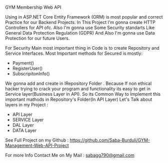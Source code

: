 GYM Membership Web API

Using in ASP.NET Core Entity Framework (ORM) is most popular and correct Practice for our Backend Projects. In This Project I'm gonna create HTTP Controllers for API ofc. Also I'm gonna use Some Security standarts Like General Data Protection Regulation (GDPR) And Also I'm gonna use Data Protection for our future Users.

For Security Main most important thing in Code is to create Repository and Service Interfaces. Most Important methods for Secured is mostly:
<ul>
  <li>Payment()</li>
  <li>RegisterUser()</li>
  <li> SubscripitonInfo()</li>
</ul>


We gonna add and create in IRepository Folder . Because If non ethical hacker trying to crack your program and functionality its easy to get in Service layer(Business Layer in API). So its Common Way to Implement this important mathods in Repository's Folder(In API Layer)
Let's Talk about layers in my Project :

<ul>
  <li>API Layer</li>
  <li>SERVICE Layer</li>
  <li>DAL Layer</li>
  <li>DATA Layer</li>
</ul>

See Full Project on my Github : https://github.com/Saba-Burduli/GYM-Management-Web-API-Project

For more Info Contact Me on My Mail : sabagg790@gmail.com
